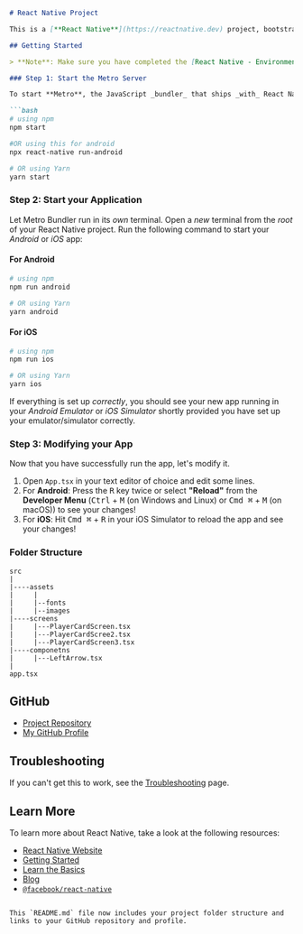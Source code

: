 
```markdown
# React Native Project

This is a [**React Native**](https://reactnative.dev) project, bootstrapped using [`@react-native-community/cli`](https://github.com/react-native-community/cli).

## Getting Started

> **Note**: Make sure you have completed the [React Native - Environment Setup](https://reactnative.dev/docs/environment-setup) instructions till the "Creating a new application" step, before proceeding.

### Step 1: Start the Metro Server

To start **Metro**, the JavaScript _bundler_ that ships _with_ React Native, run the following command from the _root_ of your React Native project:

```bash
# using npm
npm start

#OR using this for android
npx react-native run-android

# OR using Yarn
yarn start
```

### Step 2: Start your Application

Let Metro Bundler run in its _own_ terminal. Open a _new_ terminal from the _root_ of your React Native project. Run the following command to start your _Android_ or _iOS_ app:

#### For Android

```bash
# using npm
npm run android

# OR using Yarn
yarn android
```

#### For iOS

```bash
# using npm
npm run ios

# OR using Yarn
yarn ios
```

If everything is set up _correctly_, you should see your new app running in your _Android Emulator_ or _iOS Simulator_ shortly provided you have set up your emulator/simulator correctly.

### Step 3: Modifying your App

Now that you have successfully run the app, let's modify it.

1. Open `App.tsx` in your text editor of choice and edit some lines.
2. For **Android**: Press the <kbd>R</kbd> key twice or select **"Reload"** from the **Developer Menu** (<kbd>Ctrl</kbd> + <kbd>M</kbd> (on Windows and Linux) or <kbd>Cmd ⌘</kbd> + <kbd>M</kbd> (on macOS)) to see your changes!
3. For **iOS**: Hit <kbd>Cmd ⌘</kbd> + <kbd>R</kbd> in your iOS Simulator to reload the app and see your changes!

### Folder Structure

```plaintext
src
|
|----assets
|     |
|     |--fonts
|     |--images
|----screens
|     |---PlayerCardScreen.tsx
|     |---PlayerCardScree2.tsx
|     |---PlayerCardScreen3.tsx
|----componetns
|     |---LeftArrow.tsx
|
app.tsx
```

## GitHub

- [Project Repository](https://github.com/Hibbanur-Rahman/BasketBall-PlayerScreen-mobile.git)
- [My GitHub Profile](https://github.com/Hibbanur-Rahman)

## Troubleshooting

If you can't get this to work, see the [Troubleshooting](https://reactnative.dev/docs/troubleshooting) page.

## Learn More

To learn more about React Native, take a look at the following resources:

- [React Native Website](https://reactnative.dev)
- [Getting Started](https://reactnative.dev/docs/environment-setup)
- [Learn the Basics](https://reactnative.dev/docs/getting-started)
- [Blog](https://reactnative.dev/blog)
- [`@facebook/react-native`](https://github.com/facebook/react-native)
```

This `README.md` file now includes your project folder structure and links to your GitHub repository and profile.
